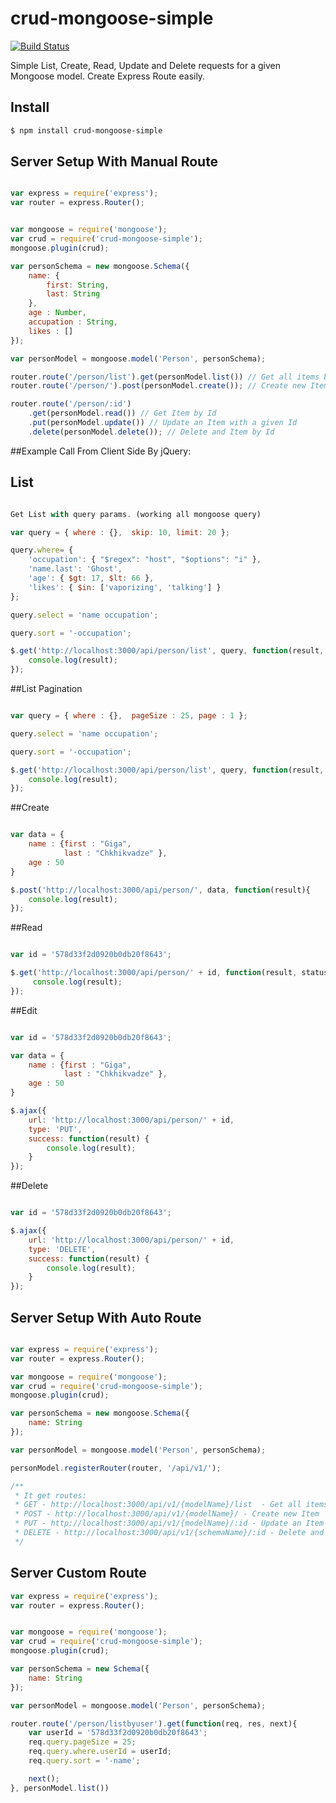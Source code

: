 crud-mongoose-simple
====================

[![Build Status](https://travis-ci.org/Chkhikvadze/crud-mongoose-simple.svg?branch=master)](https://github.com/Chkhikvadze/crud-mongoose-simple)


Simple List, Create, Read, Update and Delete requests for a given Mongoose model. 
Create Express Route easily.

## Install

```bash
$ npm install crud-mongoose-simple
```

## Server Setup With Manual Route

```js

var express = require('express');
var router = express.Router();


var mongoose = require('mongoose');
var crud = require('crud-mongoose-simple');
mongoose.plugin(crud);

var personSchema = new mongoose.Schema({
	name: {
		first: String,
		last: String
	},
	age : Number,
	accupation : String,
	likes : []
});

var personModel = mongoose.model('Person', personSchema);

router.route('/person/list').get(personModel.list()) // Get all items by filter
router.route('/person/').post(personModel.create()); // Create new Item

router.route('/person/:id')
	.get(personModel.read()) // Get Item by Id
	.put(personModel.update()) // Update an Item with a given Id
	.delete(personModel.delete()); // Delete and Item by Id
```

##Example Call From Client Side By jQuery:

## List
```js

Get List with query params. (working all mongoose query)

var query = { where : {},  skip: 10, limit: 20 };

query.where= {
    'occupation': { "$regex": "host", "$options": "i" },
    'name.last': 'Ghost',
    'age': { $gt: 17, $lt: 66 },
    'likes': { $in: ['vaporizing', 'talking'] }
};

query.select = 'name occupation';

query.sort = '-occupation';

$.get('http://localhost:3000/api/person/list', query, function(result, status){
    console.log(result);
});
```


##List Pagination
```js

var query = { where : {},  pageSize : 25, page : 1 };

query.select = 'name occupation';

query.sort = '-occupation';

$.get('http://localhost:3000/api/person/list', query, function(result, status){
    console.log(result);
});
```

##Create
```js

var data = {
    name : {first : "Giga",
            last : "Chkhikvadze" },
    age : 50
}

$.post('http://localhost:3000/api/person/', data, function(result){
    console.log(result);
});
```

##Read
```js

var id = '578d33f2d0920b0db20f8643';

$.get('http://localhost:3000/api/person/' + id, function(result, status){
     console.log(result);
});
```

##Edit
```js

var id = '578d33f2d0920b0db20f8643';

var data = {
    name : {first : "Giga",
            last : "Chkhikvadze" },
    age : 50
}

$.ajax({
    url: 'http://localhost:3000/api/person/' + id,
    type: 'PUT',
    success: function(result) {
        console.log(result);
    }
});
```

##Delete
```js

var id = '578d33f2d0920b0db20f8643';

$.ajax({
    url: 'http://localhost:3000/api/person/' + id,
    type: 'DELETE',
    success: function(result) {
        console.log(result);
    }
});
```

## Server Setup With Auto Route

```js

var express = require('express');
var router = express.Router();

var mongoose = require('mongoose');
var crud = require('crud-mongoose-simple');
mongoose.plugin(crud);

var personSchema = new mongoose.Schema({
	name: String
});

var personModel = mongoose.model('Person', personSchema);

personModel.registerRouter(router, '/api/v1/');

/**
 * It get routes:
 * GET - http://localhost:3000/api/v1/{modelName}/list  - Get all items by filter
 * POST - http://localhost:3000/api/v1/{modelName}/ - Create new Item
 * PUT - http://localhost:3000/api/v1/{modelName}/:id - Update an Item with a given Id
 * DELETE - http://localhost:3000/api/v1/{schemaName}/:id - Delete and Item by Id
 */
```

## Server Custom Route

```js
var express = require('express');
var router = express.Router();


var mongoose = require('mongoose');
var crud = require('crud-mongoose-simple');
mongoose.plugin(crud);

var personSchema = new Schema({
	name: String
});

var personModel = mongoose.model('Person', personSchema);

router.route('/person/listbyuser').get(function(req, res, next){
	var userId = '578d33f2d0920b0db20f8643';
	req.query.pageSize = 25;
	req.query.where.userId = userId;
	req.query.sort = '-name';

	next();
}, personModel.list())
```
